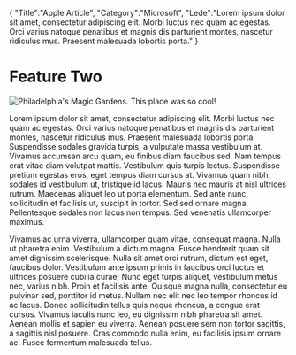 ﻿{
  "Title":"Apple Article",
  "Category":"Microsoft",
  "Lede":"Lorem ipsum dolor sit amet, consectetur adipiscing elit. Morbi luctus nec quam ac egestas. Orci varius natoque penatibus et magnis dis parturient montes, nascetur ridiculus mus. Praesent malesuada lobortis porta."
}

# Feature Two

![Philadelphia's Magic Gardens. This place was so cool!](https://d33wubrfki0l68.cloudfront.net/eab45e25bb79970178fab7a2d10cba0209372a59/94d9e/assets/images/philly-magic-garden.jpg "Philadelphia's Magic Gardens")

Lorem ipsum dolor sit amet, consectetur adipiscing elit. Morbi luctus nec quam ac egestas. Orci varius natoque penatibus et magnis dis parturient montes, nascetur ridiculus mus. Praesent malesuada lobortis porta. Suspendisse sodales gravida turpis, a vulputate massa vestibulum at. Vivamus accumsan arcu quam, eu finibus diam faucibus sed. Nam tempus erat vitae diam volutpat mattis. Vestibulum quis turpis lectus. Suspendisse pretium egestas eros, eget tempus diam cursus at. Vivamus quam nibh, sodales id vestibulum ut, tristique id lacus. Mauris nec mauris at nisl ultrices rutrum. Maecenas aliquet leo ut porta elementum. Sed ante nunc, sollicitudin et facilisis ut, suscipit in tortor. Sed sed ornare magna. Pellentesque sodales non lacus non tempus. Sed venenatis ullamcorper maximus.

Vivamus ac urna viverra, ullamcorper quam vitae, consequat magna. Nulla ut pharetra enim. Vestibulum a dictum magna. Fusce hendrerit quam sit amet dignissim scelerisque. Nulla sit amet orci rutrum, dictum est eget, faucibus dolor. Vestibulum ante ipsum primis in faucibus orci luctus et ultrices posuere cubilia curae; Nunc eget turpis aliquet, vestibulum metus nec, varius nibh. Proin et facilisis ante. Quisque magna nulla, consectetur eu pulvinar sed, porttitor id metus. Nullam nec elit nec leo tempor rhoncus id ac lacus. Donec sollicitudin tellus quis neque rhoncus, a congue erat cursus. Vivamus iaculis nunc leo, eu dignissim nibh pharetra sit amet. Aenean mollis et sapien eu viverra. Aenean posuere sem non tortor sagittis, a sagittis nisl posuere. Cras commodo nulla enim, eu facilisis ipsum ornare ac. Fusce fermentum malesuada tellus.